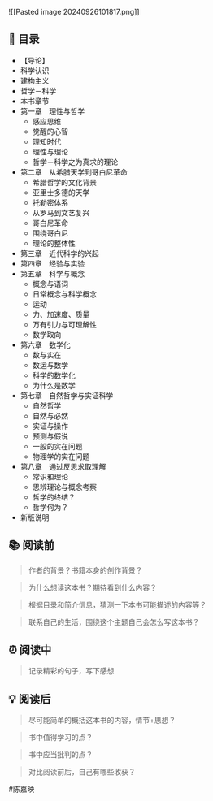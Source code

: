 ![[Pasted image 20240926101817.png]]
## 📑 目录
* 【导论】  
* 科学认识  
* 建构主义  
* 哲学－科学  
* 本书章节  
* 第一章　理性与哲学  
	* 感应思维  
	* 觉醒的心智  
	* 理知时代  
	* 理性与理论  
	* 哲学－科学之为真求的理论  
* 第二章　从希腊天学到哥白尼革命  
	* 希腊哲学的文化背景  
	* 亚里士多德的天学  
	* 托勒密体系  
	* 从罗马到文艺复兴  
	* 哥白尼革命  
	* 围绕哥白尼  
	* 理论的整体性  
* 第三章　近代科学的兴起  
* 第四章　经验与实验  
* 第五章　科学与概念 
	* 概念与语词  
	* 日常概念与科学概念  
	* 运动  
	* 力、加速度、质量  
	* 万有引力与可理解性  
	* 数学取向  
* 第六章　数学化  
	* 数与实在  
	* 数运与数学  
	* 科学的数学化  
	* 为什么是数学  
* 第七章　自然哲学与实证科学  
	* 自然哲学  
	* 自然与必然  
	* 实证与操作  
	* 预测与假说  
	* 一般的实在问题  
	* 物理学的实在问题  
* 第八章　通过反思求取理解  
	* 常识和理论  
	* 思辨理论与概念考察  
	* 哲学的终结？  
	* 哲学何为？  
* 新版说明
## 📚 阅读前
> 作者的背景？书籍本身的创作背景？

> 为什么想读这本书？期待看到什么内容？

> 根据目录和简介信息，猜测一下本书可能描述的内容等？

> 联系自己的生活，围绕这个主题自己会怎么写这本书？
## ⏰ 阅读中
> 记录精彩的句子，写下感想
##  💡 阅读后
> 尽可能简单的概括这本书的内容，情节+思想？

> 书中值得学习的点？

> 书中应当批判的点？

> 对比阅读前后，自己有哪些收获？ 

#陈嘉映 